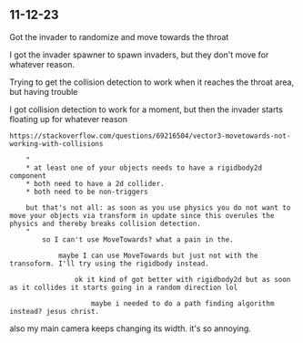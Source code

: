 11-12-23
--

Got the invader to randomize and move towards the throat

I got the invader spawner to spawn invaders, but they don't move for whatever reason.

Trying to get the collision detection to work when it reaches the throat area, but having trouble

I got collision detection to work for a moment, but then the invader starts floating up for whatever reason

    https://stackoverflow.com/questions/69216504/vector3-movetowards-not-working-with-collisions

        "
        * at least one of your objects needs to have a rigidbody2d component
        * both need to have a 2d collider.
        * both need to be non-triggers
        
        but that's not all: as soon as you use physics you do not want to move your objects via transform in update since this overules the physics and thereby breaks collision detection.
        "
            so I can't use MoveTowards? what a pain in the.

                maybe I can use MoveTowards but just not with the transoform. I'll try using the rigidbody instead.
                    
                    ok it kind of got better with rigidbody2d but as soon as it collides it starts going in a random direction lol

                        maybe i needed to do a path finding algorithm instead? jesus christ.

also my main camera keeps changing its width. it's so annoying.
